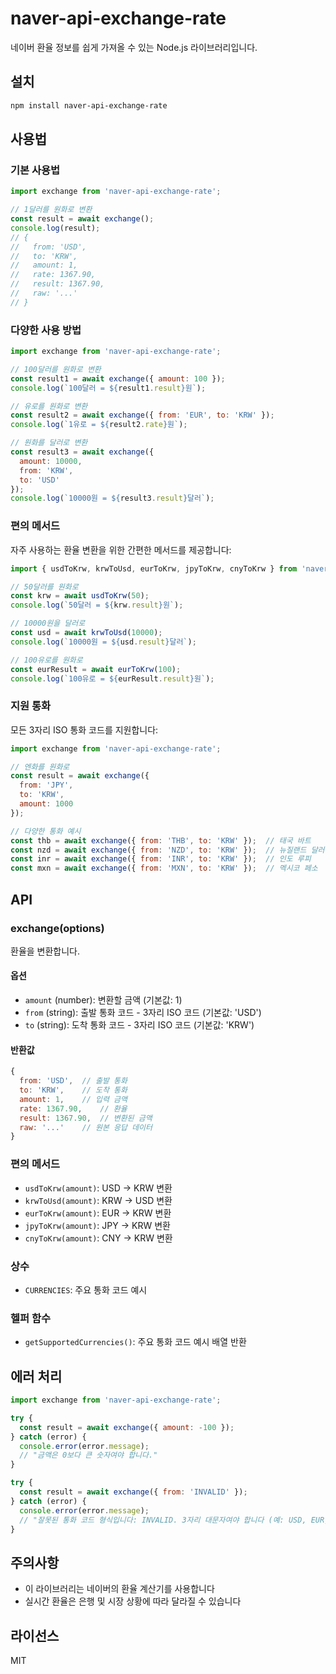 # naver-api-exchange-rate

네이버 환율 정보를 쉽게 가져올 수 있는 Node.js 라이브러리입니다.

## 설치

```bash
npm install naver-api-exchange-rate
```

## 사용법

### 기본 사용법

```javascript
import exchange from 'naver-api-exchange-rate';

// 1달러를 원화로 변환
const result = await exchange();
console.log(result);
// {
//   from: 'USD',
//   to: 'KRW',
//   amount: 1,
//   rate: 1367.90,
//   result: 1367.90,
//   raw: '...'
// }
```

### 다양한 사용 방법

```javascript
import exchange from 'naver-api-exchange-rate';

// 100달러를 원화로 변환
const result1 = await exchange({ amount: 100 });
console.log(`100달러 = ${result1.result}원`);

// 유로를 원화로 변환
const result2 = await exchange({ from: 'EUR', to: 'KRW' });
console.log(`1유로 = ${result2.rate}원`);

// 원화를 달러로 변환
const result3 = await exchange({ 
  amount: 10000, 
  from: 'KRW', 
  to: 'USD' 
});
console.log(`10000원 = ${result3.result}달러`);
```

### 편의 메서드

자주 사용하는 환율 변환을 위한 간편한 메서드를 제공합니다:

```javascript
import { usdToKrw, krwToUsd, eurToKrw, jpyToKrw, cnyToKrw } from 'naver-api-exchange-rate';

// 50달러를 원화로
const krw = await usdToKrw(50);
console.log(`50달러 = ${krw.result}원`);

// 10000원을 달러로
const usd = await krwToUsd(10000);
console.log(`10000원 = ${usd.result}달러`);

// 100유로를 원화로
const eurResult = await eurToKrw(100);
console.log(`100유로 = ${eurResult.result}원`);
```

### 지원 통화

모든 3자리 ISO 통화 코드를 지원합니다:

```javascript
import exchange from 'naver-api-exchange-rate';

// 엔화를 원화로
const result = await exchange({
  from: 'JPY',
  to: 'KRW',
  amount: 1000
});

// 다양한 통화 예시
const thb = await exchange({ from: 'THB', to: 'KRW' });  // 태국 바트
const nzd = await exchange({ from: 'NZD', to: 'KRW' });  // 뉴질랜드 달러
const inr = await exchange({ from: 'INR', to: 'KRW' });  // 인도 루피
const mxn = await exchange({ from: 'MXN', to: 'KRW' });  // 멕시코 페소
```

## API

### exchange(options)

환율을 변환합니다.

#### 옵션

- `amount` (number): 변환할 금액 (기본값: 1)
- `from` (string): 출발 통화 코드 - 3자리 ISO 코드 (기본값: 'USD')
- `to` (string): 도착 통화 코드 - 3자리 ISO 코드 (기본값: 'KRW')

#### 반환값

```javascript
{
  from: 'USD',  // 출발 통화
  to: 'KRW',    // 도착 통화
  amount: 1,    // 입력 금액
  rate: 1367.90,    // 환율
  result: 1367.90,  // 변환된 금액
  raw: '...'    // 원본 응답 데이터
}
```

### 편의 메서드

- `usdToKrw(amount)`: USD → KRW 변환
- `krwToUsd(amount)`: KRW → USD 변환
- `eurToKrw(amount)`: EUR → KRW 변환
- `jpyToKrw(amount)`: JPY → KRW 변환
- `cnyToKrw(amount)`: CNY → KRW 변환

### 상수

- `CURRENCIES`: 주요 통화 코드 예시

### 헬퍼 함수

- `getSupportedCurrencies()`: 주요 통화 코드 예시 배열 반환

## 에러 처리

```javascript
import exchange from 'naver-api-exchange-rate';

try {
  const result = await exchange({ amount: -100 });
} catch (error) {
  console.error(error.message);
  // "금액은 0보다 큰 숫자여야 합니다."
}

try {
  const result = await exchange({ from: 'INVALID' });
} catch (error) {
  console.error(error.message);
  // "잘못된 통화 코드 형식입니다: INVALID. 3자리 대문자여야 합니다 (예: USD, EUR, JPY)"
}
```

## 주의사항

- 이 라이브러리는 네이버의 환율 계산기를 사용합니다
- 실시간 환율은 은행 및 시장 상황에 따라 달라질 수 있습니다

## 라이선스

MIT
